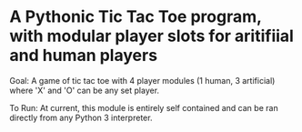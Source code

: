 # A Pythonic Tic Tac Toe program, with modular player slots for aritifiial and human players

Goal: A game of tic tac toe with 4 player modules (1 human, 3 artificial) where 'X' and 'O' can be any set player.

To Run: At current, this module is entirely self contained and can be ran directly from any Python 3 interpreter.
